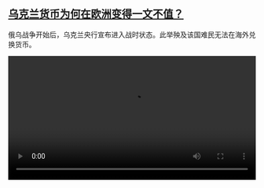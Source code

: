 <!--1648721826000-->
[乌克兰货币为何在欧洲变得一文不值？](https://www.dw.com/zh/%E4%B9%8C%E5%85%8B%E5%85%B0%E8%B4%A7%E5%B8%81%E4%B8%BA%E4%BD%95%E5%9C%A8%E6%AC%A7%E6%B4%B2%E5%8F%98%E5%BE%97%E4%B8%80%E6%96%87%E4%B8%8D%E5%80%BC%EF%BC%9F/a-61308068)
------

<p>俄乌战争开始后，乌克兰央行宣布进入战时状态。此举殃及该国难民无法在海外兑换货币。</small></p><video src="https://tvdownloaddw-a.akamaihd.net/dwtv_video/flv/vdt_zh/2022/bchi220330_001_uwaehrung_01r_sd_sor.mp4" controls style="width:100%"></video>
